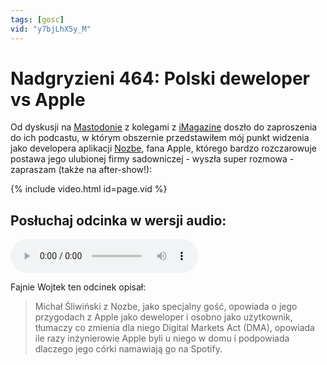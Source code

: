 ```yaml
---
tags: [gosc]
vid: "y7bjLhX5y_M"
---
```


# Nadgryzieni 464: Polski deweloper vs Apple

Od dyskusji na [Mastodonie](https://michael.gratis/ma) z kolegami z [iMagazine](/pl/imagazine/) doszło do zaproszenia do ich podcastu, w którym obszernie przedstawiłem mój punkt widzenia jako developera aplikacji [Nozbe][n], fana Apple, którego bardzo rozczarowuje postawa jego ulubionej firmy sadowniczej - wyszła super rozmowa - zapraszam (także na after-show!):

{% include video.html id=page.vid %}

<!--More-->

## Posłuchaj odcinka w wersji audio:

<audio controls>
<source src="https://media.blubrry.com/nadgryzieni/imagazine.stronazen.pl/nadgryzieni/Nadgryzieni-Odcinek-464.mp3" type="audio/mpeg">
</audio>

Fajnie Wojtek ten odcinek opisał:

> Michał Śliwiński z Nozbe, jako specjalny gość, opowiada o jego przygodach z Apple jako deweloper i osobno jako użytkownik, tłumaczy co zmienia dla niego Digital Markets Act (DMA), opowiada ile razy inżynierowie Apple byli u niego w domu i podpowiada dlaczego jego córki namawiają go na Spotify.


[n]: https://michael.gratis/nozbe_pl
[np]: https://michael.gratis/nozbepersonal_pl